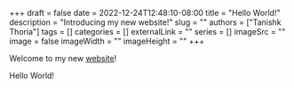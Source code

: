 +++ 
draft = false
date = 2022-12-24T12:48:10-08:00
title = "Hello World!"
description = "Introducing my new website!"
slug = ""
authors = ["Tanishk Thoria"]
tags = []
categories = []
externalLink = ""
series = []
imageSrc = ""
image = false
imageWidth = ""
imageHeight = ""
+++

Welcome to my new [website](https://github.com/TanishkThoria/website)!

Hello World!
